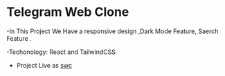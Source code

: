 # Telegram Web Clone

-In This Project We Have a responsive design ,Dark Mode Feature, Saerch Feature .

-Techonology: React and TailwindCSS 


- Project Live as [swc](https://main--guileless-seahorse-b89646.netlify.app/)

